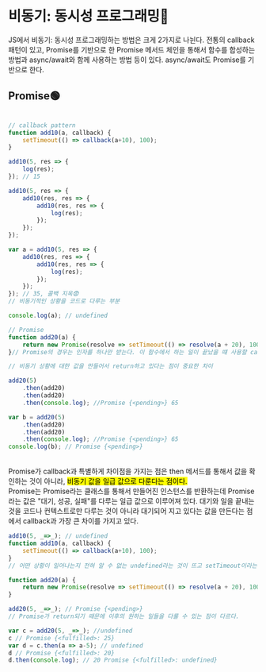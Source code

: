 # 비동기: 동시성 프로그래밍🧐
JS에서 비동기: 동시성 프로그래밍하는 방법은 크게 2가지로 나뉜다. 전통의 callback 패턴이 있고, Promise를 기반으로 한 Promise 메서드 체인을 통해서 함수를 합성하는 방법과 async/await와 함께 사용하는 방법 등이 있다. async/await도 Promise를 기반으로 한다.
<br/>

## Promise🟢
``` javascript

// callback pattern
function add10(a, callback) {
    setTimeout(() => callback(a+10), 100);
}

add10(5, res => {
    log(res);
}); // 15

add10(5, res => {
    add10(res, res => {
        add10(res, res => {
            log(res);
        });
    });
});

var a = add10(5, res => {
    add10(res, res => {
        add10(res, res => {
            log(res);
        });
    });
}); // 35, 콜백 지옥😨
// 비동기적인 상황을 코드로 다루는 부분

console.log(a); // undefined

// Promise
function add20(a) {
    return new Promise(resolve => setTimeout(() => resolve(a + 20), 100));
}// Promise의 경우는 인자를 하나만 받는다. 이 함수에서 하는 일이 끝났을 떄 사용할 callback함수는 받지 않고 실제로 연산에 필요한 인자만 받게된다. Promise가 끝나는 것을 resolve함수를 실행하는 것으로 알려줌. Promise를 return해주는 부분이 중요

// 비동기 상황에 대한 값을 만들어서 return하고 있다는 점이 중요한 차이

add20(5)
    .then(add20)
    .then(add20)
    .then(console.log); //Promise {<pending>} 65

var b = add20(5)
    .then(add20)
    .then(add20)
    .then(console.log); //Promise {<pending>} 65
console.log(b); // Promise {<pending>}
```   
<br>
Promise가 callback과 특별하게 차이점을 가지는 점은 then 메서드를 통해서 값을 확인하는 것이 아니라, <mark>비동기 값을 일급 값으로 다룬다는 점이다.</mark> <br> Promise는 Promise라는 클래스를 통해서 만들어진 인스턴스를 반환하는데 Promise라는 값은 "대기, 성공, 실패"를 다루는 일급 값으로 이루어져 있다. 대기와 일을 끝내는 것을 코드나 컨텍스트로만 다루는 것이 아니라 대기되어 지고 있다는 값을 만든다는 점에서 callback과 가장 큰 차이를 가지고 있다. 

``` javascript
add10(5, _=>_); // undefined 
function add10(a, callback) {
    setTimeout(() => callback(a+10), 100);
}
// 어떤 상황이 일어나는지 전혀 알 수 없는 undefined라는 것이 뜨고 setTimeout이라는 코드적인 상황과 끝났을떄 callback함수를 실행해주는 컨텍스트만 남아있는 상황

function add20(a) {
    return new Promise(resolve => setTimeout(() => resolve(a + 20), 100));
}

add20(5, _=>_); // Promise {<pending>}
// Promise가 return되기 때문에 이후의 원하는 일들을 다룰 수 있는 점이 다르다.

var c = add20(5, _=>_); //undefined
c // Promise {<fulfilled>: 25}
var d = c.then(a => a-5); // undefined
d // Promise {<fulfilled>: 20}
d.then(console.log); // 20 Promise {<fulfilled>: undefined}
```